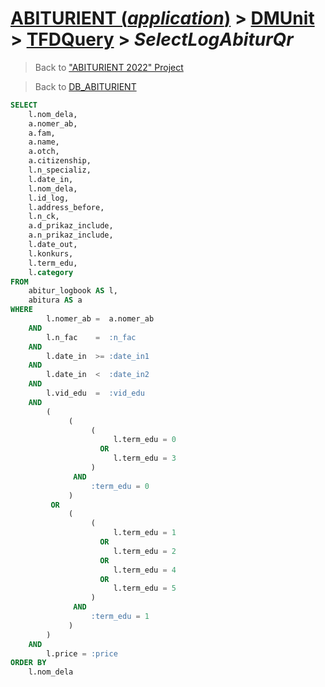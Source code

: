 # [ABITURIENT (*application*)](../../app_abiturient_2022.md) > [DMUnit](../DMUnit.md) > [TFDQuery](TDFQuery.md) > *SelectLogAbiturQr*

> Back to ["ABITURIENT 2022" Project](/README.md)

> Back to [DB_ABITURIENT](../../../db/db_abiturient_2022.md)

```sql
SELECT
    l.nom_dela,
    a.nomer_ab,
    a.fam,
    a.name,
    a.otch,
    a.citizenship,
    l.n_specializ,
    l.date_in,
    l.nom_dela,
    l.id_log,
    l.address_before,
    l.n_ck,
    a.d_prikaz_include,
    a.n_prikaz_include,
    l.date_out,
    l.konkurs,
    l.term_edu,
    l.category
FROM
    abitur_logbook AS l,
    abitura AS a
WHERE
        l.nomer_ab =  a.nomer_ab
    AND
        l.n_fac    =  :n_fac
    AND
        l.date_in  >= :date_in1
    AND
        l.date_in  <  :date_in2
    AND
        l.vid_edu  =  :vid_edu 
    AND
        (
             (
                  (
                       l.term_edu = 0
                    OR
                       l.term_edu = 3
                  )
              AND
                  :term_edu = 0
             )
         OR
             (
                  (
                       l.term_edu = 1
                    OR
                       l.term_edu = 2
                    OR
                       l.term_edu = 4
                    OR
                       l.term_edu = 5
                  )
              AND
                  :term_edu = 1
             )
        )
    AND
        l.price = :price
ORDER BY
    l.nom_dela
```